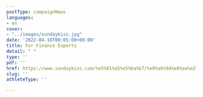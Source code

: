 ```yaml
---
postType: campaignNews
languages:
- en
cover:
- "../images/sundaykiss.jpg"
date: '2022-04-18T00:05:00+08:00'
title: For Finance Experts
detail: " "
type: ''
pdf: ''
href: https://www.sundaykiss.com/%e5%81%a5%e5%ba%b7/%e9%ab%94%e6%aa%a2-%e9%bc%bb%e5%92%bd%e7%99%8c-%e6%97%a9%e6%9c%9f%e9%bc%bb%e5%92%bd%e7%99%8c%e7%af%a9%e6%9f%a5-%e6%b2%bb%e7%99%82-544354/
slug: ''
athleteType: ''

---
```

